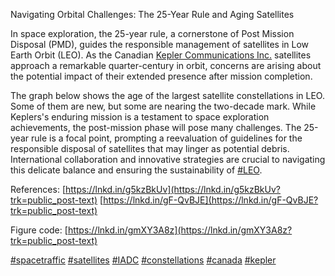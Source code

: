 Navigating Orbital Challenges: The 25-Year Rule and Aging Satellites 

In space exploration, the 25-year rule, a cornerstone of Post Mission Disposal (PMD), guides the responsible management of satellites in Low Earth Orbit (LEO). As the Canadian [Kepler Communications Inc.](https://ca.linkedin.com/company/kepler-communications-inc-?trk=public_post-text) satellites approach a remarkable quarter-century in orbit, concerns are arising about the potential impact of their extended presence after mission completion. 

The graph below shows the age of the largest satellite constellations in LEO. Some of them are new, but some are nearing the two-decade mark. While Keplers's enduring mission is a testament to space exploration achievements, the post-mission phase will pose many challenges. The 25-year rule is a focal point, prompting a reevaluation of guidelines for the responsible disposal of satellites that may linger as potential debris. International collaboration and innovative strategies are crucial to navigating this delicate balance and ensuring the sustainability of [#LEO](https://www.linkedin.com/signup/cold-join?session_redirect=https%3A%2F%2Fwww.linkedin.com%2Ffeed%2Fhashtag%2Fleo&trk=public_post-text). 

References: [https://lnkd.in/g5kzBkUv](https://lnkd.in/g5kzBkUv?trk=public_post-text)  [https://lnkd.in/gF-QvBJE](https://lnkd.in/gF-QvBJE?trk=public_post-text) 

Figure code: [https://lnkd.in/gmXY3A8z](https://lnkd.in/gmXY3A8z?trk=public_post-text)  

[#spacetraffic](https://www.linkedin.com/signup/cold-join?session_redirect=https%3A%2F%2Fwww.linkedin.com%2Ffeed%2Fhashtag%2Fspacetraffic&trk=public_post-text)  [#satellites](https://www.linkedin.com/signup/cold-join?session_redirect=https%3A%2F%2Fwww.linkedin.com%2Ffeed%2Fhashtag%2Fsatellites&trk=public_post-text)  [#IADC](https://www.linkedin.com/signup/cold-join?session_redirect=https%3A%2F%2Fwww.linkedin.com%2Ffeed%2Fhashtag%2Fiadc&trk=public_post-text)  [#constellations](https://www.linkedin.com/signup/cold-join?session_redirect=https%3A%2F%2Fwww.linkedin.com%2Ffeed%2Fhashtag%2Fconstellations&trk=public_post-text)  [#canada](https://www.linkedin.com/signup/cold-join?session_redirect=https%3A%2F%2Fwww.linkedin.com%2Ffeed%2Fhashtag%2Fcanada&trk=public_post-text)  [#kepler](https://www.linkedin.com/signup/cold-join?session_redirect=https%3A%2F%2Fwww.linkedin.com%2Ffeed%2Fhashtag%2Fkepler&trk=public_post-text)